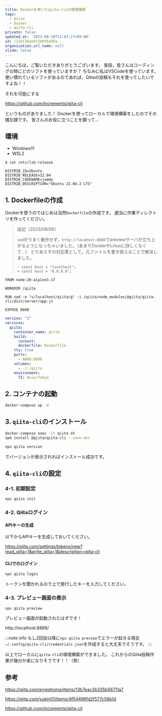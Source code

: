 ```yaml
---
title: Dockerを用いたqiita-cliの環境構築
tags:
  - Qiita
  - Docker
  - qiita-cli
private: false
updated_at: '2023-08-18T11:03:27+09:00'
id: c22bf26ee97100f64d9a
organization_url_name: null
slide: false
---
```


こんにちは，ご覧いただきありがとうございます。
普段，皆さんはコーディングの時にどのソフトを使っていますか？
ちなみに私はVSCodeを使っています。
使い慣れているソフトがあるのであれば，Qiitaの投稿もそれを使ってしたいですよね！！

それを可能にする

https://github.com/increments/qiita-cli

というものがありました！
Dockerを使ってローカルで環境構築をしたのでその備忘録です。
皆さんのお役に立つことを願って…

## 環境

- Windows11
- WSL2

```bash:wsl2
$ cat /etc/lsb-release

DISTRIB_ID=Ubuntu
DISTRIB_RELEASE=22.04
DISTRIB_CODENAME=jammy
DISTRIB_DESCRIPTION="Ubuntu 22.04.2 LTS"
```

## 1. Dockerfileの作成

Dockerを使うのではじめは当然`Dockerfile`の作成です。
適当に作業ディレクトリを作ってください。

> 追記（2023/09/06）
>
> `sed`がうまく動作せず，`http://locahost:8888`でpreviewサーバが立ち上がるようになっちゃいました。（あまりDockerやLinuxに詳しくなくて…）
> とりあえずの対応策として，元ファイルを書き換えることで解決しました。
> 
> ```diff_javascript:/node_modules/@qiita/qiita-cli/dist/server/app.js:57
> - const host = "localhost";
> + const host = "0.0.0.0";
> ```

```Dockerfile:Dockerfile
FROM node:20-alpine3.17

WORKDIR /qiita

RUN sed -e "s/localhost/qiita/g" -i /qiita/node_modules/@qiita/qiita-cli/dist/server/app.js

EXPOSE 8888
```

```yaml:docker-compose.yml
version: "3"
services:
  qiita:
    container_name: qiita
    build:
      context: .
      dockerfile: Dockerfile
    tty: true
    ports:
      - 8888:8888
    volumes:
      - ./:/qiita
    environment:
      TZ: Asia/Tokyo
```

## 2. コンテナの起動

```bash
docker-compose up -d
```

## 3. `qiita-cli`のインストール

```bash
docker-compose exec -it qiita sh
npm install @qiita/qiita-cli --save-dev
```

```bash
npx qiita version
```

でバージョンが表示されればインストール成功です。

## 4. `qiita-cli`の設定

### 4-1. 初期設定

```bash
npx qiita init
```

### 4-2. Qiitaログイン

#### APIキーの生成

以下からAPIキーを生成しておいてください。

https://qiita.com/settings/tokens/new?read_qiita=1&write_qiita=1&description=qiita-cli

#### CLIでのログイン

```bash
npx qiita login
```

トークンを聞かれるので上で発行したキーを入力してください。

### 4-3. プレビュー画面の表示

```bash
npx qiita preview
```

プレビュー画面が起動されたはずです！

http://localhost:8888/

:::note info
もし2回目以降に`npx qiita preview`でエラーが起きる場合
`~/.config/qiita-cli/credentials.json`を作成すると大丈夫でそうです。
:::

以上でローカルに`qiita-cli`の環境構築ができました。
これからのQiita投稿作業が幾分か楽になりそうです！！（笑）

## 参考

https://qiita.com/engishoma/items/13b7eac3b335b56711a7

https://qiita.com/yukin01/items/4f54496fd2f577c56b1d

https://github.com/increments/qiita-cli
